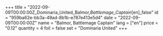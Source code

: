 +++
title = "2022-09-09T00:00:00Z_Dominaria_United_Balmor,_Battlemage_Captain_[en]_false"
id = "959ba62e-bb3a-49ad-8b1b-e787e413e5d4"
date = "2022-09-09T00:00:00Z"
name = "Balmor, Battlemage Captain"
lang = ["en"]
price = "0.12"
quantity = 4
foil = false
set = "Dominaria United"
+++
